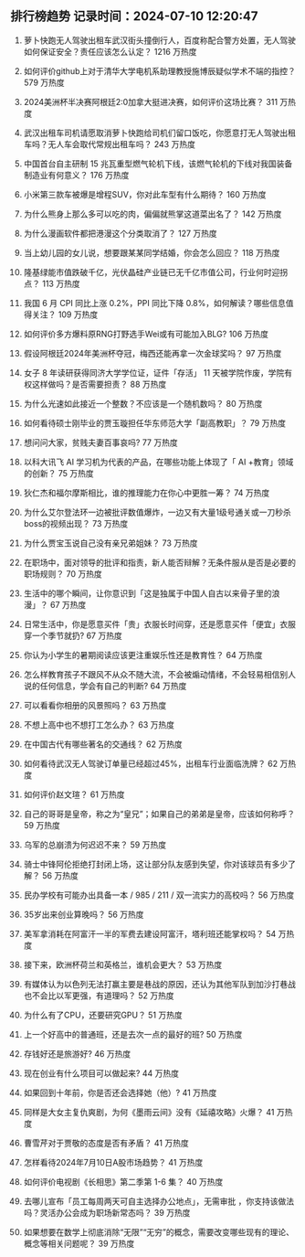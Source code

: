 
## 排行榜趋势 记录时间：2024-07-10 12:20:47
  
  1. 萝卜快跑无人驾驶出租车武汉街头撞倒行人，百度称配合警方处置，无人驾驶如何保证安全？责任应该怎么认定？ 1216 万热度
    
  2. 如何评价github上对于清华大学电机系助理教授施博辰疑似学术不端的指控？ 579 万热度
    
  3. 2024美洲杯半决赛阿根廷2:0加拿大挺进决赛，如何评价这场比赛？ 311 万热度
    
  4. 武汉出租车司机请愿取消萝卜快跑给司机们留口饭吃，你愿意打无人驾驶出租车吗？无人车会取代常规出租车吗？ 243 万热度
    
  5. 中国首台自主研制 15 兆瓦重型燃气轮机下线，该燃气轮机的下线对我国装备制造业有何意义？ 176 万热度
    
  6. 小米第三款车被爆是增程SUV，你对此车型有什么期待？ 160 万热度
    
  7. 为什么熊身上那么多可以吃的肉，偏偏就熊掌这道菜出名了？ 142 万热度
    
  8. 为什么漫画软件都把港漫这个分类取消了？ 127 万热度
    
  9. 当上幼儿园的女儿说，想要跟某某同学结婚，你会怎么回应？ 118 万热度
    
  10. 隆基绿能市值跌破千亿，光伏晶硅产业链已无千亿市值公司，行业何时迎拐点？ 113 万热度
    
  11. 我国 6 月 CPI 同比上涨 0.2%，PPI 同比下降 0.8%，如何解读？哪些信息值得关注？ 109 万热度
    
  12. 如何评价多方爆料原RNG打野选手Wei或有可能加入BLG? 106 万热度
    
  13. 假设阿根廷2024年美洲杯夺冠，梅西还能再拿一次金球奖吗？ 97 万热度
    
  14. 女子 8 年读研获得同济大学学位证，证件「存活」 11 天被学院作废，学院有权这样做吗？是否需要担责？ 88 万热度
    
  15. 为什么光速如此接近一个整数？不应该是一个随机数吗？ 80 万热度
    
  16. 如何看待硕士刚毕业的贾玉璇担任华东师范大学「副高教职」？ 79 万热度
    
  17. 想问问大家，贫贱夫妻百事哀吗? 77 万热度
    
  18. 以科大讯飞 AI 学习机为代表的产品，在哪些功能上体现了「 AI +教育」领域的创新？ 75 万热度
    
  19. 狄仁杰和福尔摩斯相比，谁的推理能力在你心中更胜一筹？ 74 万热度
    
  20. 为什么艾尔登法环一边被批评数值爆炸，一边又有大量1级号通关或一刀秒杀boss的视频出现？ 73 万热度
    
  21. 为什么贾宝玉说自己没有亲兄弟姐妹？ 73 万热度
    
  22. 在职场中，面对领导的批评和指责，新人能否辩解？无条件服从是否是必要的职场规则？ 70 万热度
    
  23. 生活中的哪个瞬间，让你意识到「这是独属于中国人自古以来骨子里的浪漫」？ 67 万热度
    
  24. 日常生活中，你是愿意买件「贵」衣服长时间穿，还是愿意买件「便宜」衣服穿一个季节就扔? 67 万热度
    
  25. 你认为小学生的暑期阅读应该更注重娱乐性还是教育性？ 64 万热度
    
  26. 怎么样教育孩子不跟风不从众不随大流，不会被煽动情绪，不会轻易相信别人说的任何信息，学会有自己的判断? 64 万热度
    
  27. 可以看看你相册的风景照吗？ 63 万热度
    
  28. 不想上高中也不想打工怎么办？ 63 万热度
    
  29. 在中国古代有哪些著名的交通线？ 62 万热度
    
  30. 如何看待武汉无人驾驶订单量已经超过45%，出租车行业面临洗牌？ 62 万热度
    
  31. 如何评价赵文瑄？ 61 万热度
    
  32. 自己的哥哥是皇帝，称之为“皇兄”；如果自己的弟弟是皇帝，应该如何称呼？ 59 万热度
    
  33. 乌军的总崩溃为何迟迟不来？ 59 万热度
    
  34. 骑士中锋阿伦拒绝打封闭上场，这让部分队友感到失望，你对该球员有多少了解？ 56 万热度
    
  35. 民办学校有可能办出具备一本 / 985 / 211 / 双一流实力的高校吗？ 56 万热度
    
  36. 35岁出来创业算晚吗？ 56 万热度
    
  37. 美军拿消耗在阿富汗一半的军费去建设阿富汗，塔利班还能掌权吗？ 54 万热度
    
  38. 接下来，欧洲杯荷兰和英格兰，谁机会更大？ 53 万热度
    
  39. 有媒体认为以色列无法打赢主要是巷战的原因，还认为其他军队到加沙打巷战也不会比以军更强，有道理吗？ 52 万热度
    
  40. 为什么有了CPU，还要研究GPU？ 51 万热度
    
  41. 上一个好高中的普通班，还是去次一点的最好的班? 50 万热度
    
  42. 存钱好还是旅游好? 46 万热度
    
  43. 现在创业有什么项目可以做起来? 44 万热度
    
  44. 如果回到十年前，你是否还会选择她（他）? 41 万热度
    
  45. 同样是大女主复仇爽剧，为何《墨雨云间》没有《延禧攻略》火爆？ 41 万热度
    
  46. 曹雪芹对于贾敬的态度是否有矛盾？ 41 万热度
    
  47. 怎样看待2024年7月10日A股市场趋势？ 41 万热度
    
  48. 如何评价电视剧《长相思》第二季第 1-6 集？ 40 万热度
    
  49. 去哪儿宣布「员工每周两天可自主选择办公地点」，无需审批 ，你支持该做法吗？灵活办公会成为职场新常态吗？ 39 万热度
    
  50. 如果想要在数学上彻底消除“无限”“无穷”的概念，需要改变哪些现有的理论、概念等相关问题呢？ 39 万热度
    